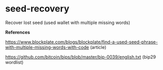 # seed-recovery
Recover lost seed (used wallet with multiple missing words)



**References**

https://www.blockplate.com/blogs/blockplate/find-a-used-seed-phrase-with-multiple-missing-words-with-code (article)

https://github.com/bitcoin/bips/blob/master/bip-0039/english.txt (bip29 wordlist)
